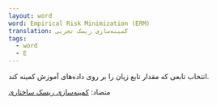 ```yaml
---
layout: word
word: Empirical Risk Minimization (ERM)
translation: کمینه‌سازی ریسک تجربی
tags:
  - word
  - E
---
```

انتخاب تابعی که مقدار تابع زیان را بر روی داده‌های آموزش کمینه کند.

متضاد: [کمینه‌سازی ریسک ساختاری](/S/structural_risk_minimization_(srm))